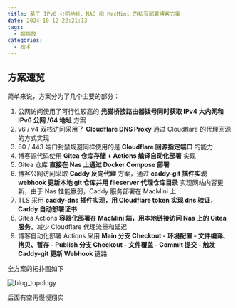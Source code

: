 ```yaml
---
title: 基于 IPv6 公网地址、NAS 和 MacMini 的私有部署博客方案
date: 2024-10-12 22:21:13
tags:
  - 瞎捣鼓
categories:
  - 技术
---
```


## 方案速览

简单来说，方案分为了几个主要的部分：

1. 公网访问使用了可行性较高的 **光猫桥接路由器拨号同时获取 IPv4 大内网和 IPv6 公网 /64 地址** 方案
2. v6 / v4 双栈访问采用了 **Cloudflare DNS Proxy** 通过 Cloudflare 的代理回源的方式实现
3. 80 / 443 端口封禁规避同样使用的是 **Cloudflare 回源指定端口** 的能力
4. 博客源代码使用 **Gitea 仓库存储 + Actions 编译自动化部署** 实现
5. Gitea 仓库 **直接在 Nas 上通过 Docker Compose 部署**
6. 博客公网访问采取 **Caddy 反向代理** 方案，通过 **caddy-git 插件实现 webhook 更新本地 git 仓库并用 fileserver 代理仓库目录** 实现网站内容更新，由于 Nas 性能羸弱，Caddy 服务部署在 MacMini 上
7. TLS 采用 **caddy-dns 插件实现，用 Cloudflare token 实现 dns 验证，Caddy 自动部署证书**
8. Gitea Actions **容器化部署在 MacMini 端，用本地链接访问 Nas 上的 Gitea 服务**，减少 Cloudflare 代理流量和延迟
9. 博客自动化部署 Actions 采用 **Main 分支 Checkout - 环境配置 - 文件编译、拷贝、暂存 - Publish 分支 Checkout - 文件覆盖 - Commit 提交 - 触发 Caddy-git 更新 Webhook** 链路

全方案的拓扑图如下

![blog_topology](blog_topology.png)

后面有空再慢慢翔实
